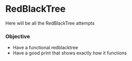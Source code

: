# RedBlackTree

Here will be all the RedBlackTree attempts 

### Objective 

- Have a functional redblacktree 
- Have a good print that shows exactly how it functions

